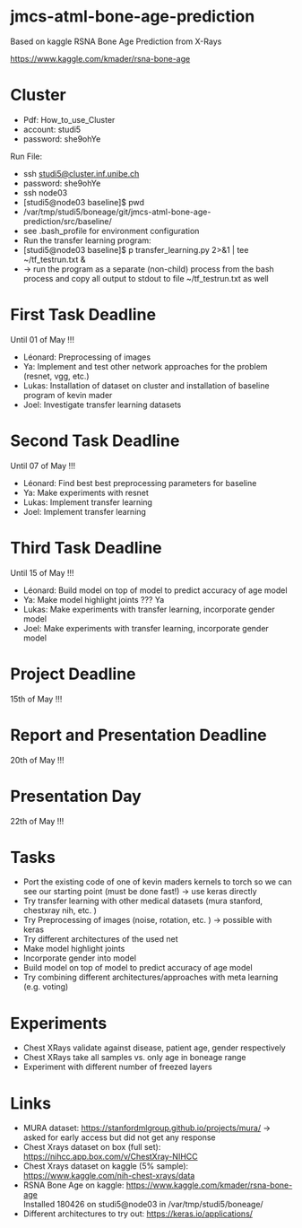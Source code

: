 # jmcs-atml-bone-age-prediction
Based on kaggle RSNA Bone Age Prediction from X-Rays

https://www.kaggle.com/kmader/rsna-bone-age

# Cluster
* Pdf: How_to_use_Cluster
* account: studi5
* password: she9ohYe

Run File: 
* ssh studi5@cluster.inf.unibe.ch
* password: she9ohYe
* ssh node03
* [studi5@node03 baseline]$ pwd
* /var/tmp/studi5/boneage/git/jmcs-atml-bone-age-prediction/src/baseline/
* see .bash_profile for environment configuration
* Run the transfer learning program:
* [studi5@node03 baseline]$ p transfer_learning.py 2>&1 | tee ~/tf_testrun.txt &
* -> run the program as a separate (non-child) process from the bash process and copy all output to stdout to file ~/tf_testrun.txt as well

# First Task Deadline
Until 01 of May !!!
* Léonard: Preprocessing of images
* Ya:  Implement and test other network approaches for the problem (resnet, vgg, etc.)
* Lukas: Installation of dataset on cluster and installation of baseline program of kevin mader
* Joel: Investigate transfer learning datasets 

# Second Task Deadline
Until 07 of May !!!
* Léonard: Find best best preprocessing parameters for baseline
* Ya: Make experiments with resnet
* Lukas: Implement transfer learning
* Joel: Implement transfer learning

# Third Task Deadline
Until 15 of May !!!
* Léonard: Build model on top of model to predict accuracy of age model
* Ya: Make model highlight joints ??? Ya
* Lukas: Make experiments with transfer learning, incorporate gender model
* Joel: Make experiments with transfer learning, incorporate gender model

# Project Deadline
15th of May !!!

# Report and Presentation Deadline
20th of May !!!

# Presentation Day
22th of May !!!

# Tasks
* Port the existing code of one of kevin maders kernels to torch so we can see our starting point (must be done fast!) -> use keras directly
* Try transfer learning with other medical datasets (mura stanford, chestxray nih, etc. )
* Try Preprocessing of images (noise, rotation, etc. ) -> possible with keras 
* Try different architectures of the used net
* Make model highlight joints 
* Incorporate gender into model
* Build model on top of model to predict accuracy of age model
* Try combining different architectures/approaches with meta learning (e.g. voting)

# Experiments
* Chest XRays validate against disease, patient age, gender respectively
* Chest XRays take all samples vs. only age in boneage range
* Experiment with different number of freezed layers

# Links
* MURA dataset: https://stanfordmlgroup.github.io/projects/mura/ -> asked for early access but did not get any response
* Chest Xrays dataset on box (full set): https://nihcc.app.box.com/v/ChestXray-NIHCC
* Chest Xrays dataset on kaggle (5% sample): https://www.kaggle.com/nih-chest-xrays/data
* RSNA Bone Age on kaggle: https://www.kaggle.com/kmader/rsna-bone-age  
   Installed 180426 on studi5@node03 in /var/tmp/studi5/boneage/
* Different architectures to try out: https://keras.io/applications/
